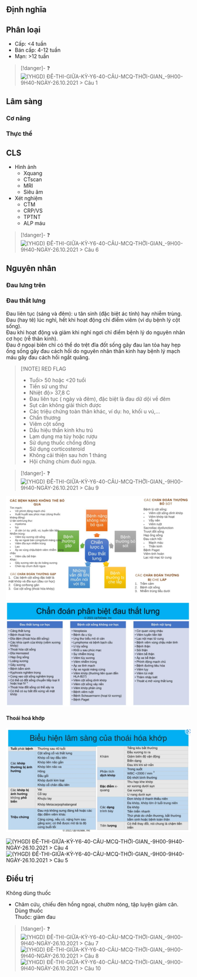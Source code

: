   
## Định nghĩa  
## Phân loại  
- Cấp: <4 tuần  
- Bán cấp: 4-12 tuần  
- Mạn: >12 tuần  
  
> [!danger]- ❓  
> ![(YHGD) ĐỀ-THI-GIỮA-KỲ-Y6-40-CÂU-MCQ-THỜI-GIAN_-9H00-9H40-NGÀY-26.10.2021 > Câu 1]((YHGD)%20%C4%90%E1%BB%80-THI-GI%E1%BB%AEA-K%E1%BB%B2-Y6-40-C%C3%82U-MCQ-TH%E1%BB%9CI-GIAN_-9H00-9H40-NG%C3%80Y-26.10.2021.md#Câu%201)  
  
## Lâm sàng  
### Cơ năng  
### Thực thể  
## CLS  
- Hình ảnh  
	- Xquang  
	- CTscan  
	- MRI  
	- Siêu âm  
- Xét nghiệm  
	- CTM  
	- CRP/VS  
	- TPTNT  
	- ALP máu  
  
> [!danger]- ❓  
> ![(YHGD) ĐỀ-THI-GIỮA-KỲ-Y6-40-CÂU-MCQ-THỜI-GIAN_-9H00-9H40-NGÀY-26.10.2021 > Câu 6]((YHGD)%20%C4%90%E1%BB%80-THI-GI%E1%BB%AEA-K%E1%BB%B2-Y6-40-C%C3%82U-MCQ-TH%E1%BB%9CI-GIAN_-9H00-9H40-NG%C3%80Y-26.10.2021.md#Câu%206)  
  
## Nguyên nhân  
### Đau lưng trên  
  
  
  
### Đau thắt lưng  
Đau liên tục (sáng và đêm): u tân sinh (đặc biệt ác tính) hay nhiễm trùng.  
Đau (hay tê) lúc nghỉ, hết khi hoạt động chỉ điểm viêm (ví dụ bệnh lý cột sống).  
Đau khi hoạt động và giảm khi nghỉ ngơi chỉ điểm bệnh lý do nguyên nhân cơ học (rễ thân kinh).  
Đau ở ngoại biên chỉ có thể do trệt đĩa đốt sống gây đau lan tỏa hay hẹp ống sống gây đau cách hồi do nguyên nhân thần kinh hay bệnh lý mạch máu gây đau cách hồi ngắt quãng.  
  
> [!NOTE] RED FLAG  
> - Tuổi> 50 hoặc <20 tuổi  
> - Tiền sử ung thư  
> - Nhiệt độ> 37,8 C  
> - Đau liên tục ( ngày và đêm), đặc biệt là đau dữ dội về đêm  
> - Sụt cân không giải thích được  
> - Các triệu chứng toàn thân khác, ví dụ: ho, khối u vú,...  
> - Chấn thương  
> - Viêm cột sống  
> - Dầu hiệu thần kinh khu trú  
> - Lạm dụng ma túy hoặc rượu  
> - Sử dụng thuốc chồng đông  
> - Sử dụng corticosteroid  
> - Không cải thiện sau hơn 1 tháng  
> - Hội chứng chùm đuôi ngựa.  
  
> [!danger]- ❓  
> ![(YHGD) ĐỀ-THI-GIỮA-KỲ-Y6-40-CÂU-MCQ-THỜI-GIAN_-9H00-9H40-NGÀY-26.10.2021 > Câu 9]((YHGD)%20%C4%90%E1%BB%80-THI-GI%E1%BB%AEA-K%E1%BB%B2-Y6-40-C%C3%82U-MCQ-TH%E1%BB%9CI-GIAN_-9H00-9H40-NG%C3%80Y-26.10.2021.md#Câu%209)  
  
![Pasted image 20230401121737.png](../../../200%20Files/image/Pasted%20image%2020230401121737.png)  
![DauThatLung_CDPB.png](../../../200%20Files/image/DauThatLung_CDPB.png)  
  
#### Thoái hoá khớp  
![ThoaiHoaKhop.png](../../../200%20Files/image/ThoaiHoaKhop.png)  
  
![(YHGD) ĐỀ-THI-GIỮA-KỲ-Y6-40-CÂU-MCQ-THỜI-GIAN_-9H00-9H40-NGÀY-26.10.2021 > Câu 4]((YHGD)%20%C4%90%E1%BB%80-THI-GI%E1%BB%AEA-K%E1%BB%B2-Y6-40-C%C3%82U-MCQ-TH%E1%BB%9CI-GIAN_-9H00-9H40-NG%C3%80Y-26.10.2021.md#Câu%204)  
![(YHGD) ĐỀ-THI-GIỮA-KỲ-Y6-40-CÂU-MCQ-THỜI-GIAN_-9H00-9H40-NGÀY-26.10.2021 > Câu 5]((YHGD)%20%C4%90%E1%BB%80-THI-GI%E1%BB%AEA-K%E1%BB%B2-Y6-40-C%C3%82U-MCQ-TH%E1%BB%9CI-GIAN_-9H00-9H40-NG%C3%80Y-26.10.2021.md#Câu%205)  
  
## Điều trị  
Không dùng thuốc  
- Châm cứu, chiếu đèn hồng ngoại, chườm nóng, tập luyện giảm cân.    
Dùng thuốc  
Thuốc: giảm đau  
  
  
> [!danger]- ❓  
> ![(YHGD) ĐỀ-THI-GIỮA-KỲ-Y6-40-CÂU-MCQ-THỜI-GIAN_-9H00-9H40-NGÀY-26.10.2021 > Câu 7]((YHGD)%20%C4%90%E1%BB%80-THI-GI%E1%BB%AEA-K%E1%BB%B2-Y6-40-C%C3%82U-MCQ-TH%E1%BB%9CI-GIAN_-9H00-9H40-NG%C3%80Y-26.10.2021.md#Câu%207)  
> ![(YHGD) ĐỀ-THI-GIỮA-KỲ-Y6-40-CÂU-MCQ-THỜI-GIAN_-9H00-9H40-NGÀY-26.10.2021 > Câu 8]((YHGD)%20%C4%90%E1%BB%80-THI-GI%E1%BB%AEA-K%E1%BB%B2-Y6-40-C%C3%82U-MCQ-TH%E1%BB%9CI-GIAN_-9H00-9H40-NG%C3%80Y-26.10.2021.md#Câu%208)  
> ![(YHGD) ĐỀ-THI-GIỮA-KỲ-Y6-40-CÂU-MCQ-THỜI-GIAN_-9H00-9H40-NGÀY-26.10.2021 > Câu 10]((YHGD)%20%C4%90%E1%BB%80-THI-GI%E1%BB%AEA-K%E1%BB%B2-Y6-40-C%C3%82U-MCQ-TH%E1%BB%9CI-GIAN_-9H00-9H40-NG%C3%80Y-26.10.2021.md#Câu%2010)  
